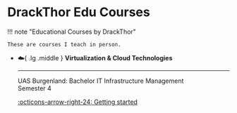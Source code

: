 # DrackThor Edu Courses

!!! note "Educational Courses by DrackThor"

    These are courses I teach in person.

<div class="grid cards" markdown>

-   :cloud:{ .lg .middle } __Virtualization & Cloud Technologies__

    ---

    UAS Burgenland: Bachelor IT Infrastructure Management  
    Semester 4

    [:octicons-arrow-right-24: Getting started](BITI_VICA_SS25/virtualization_basics/index.md)

</div>